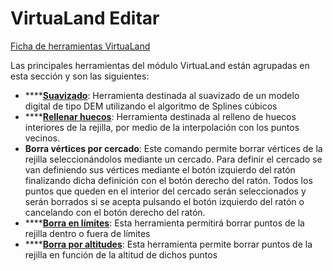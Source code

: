 # VirtuaLand Editar

[Ficha de herramientas VirtuaLand](./)

Las principales herramientas del módulo VirtuaLand están agrupadas en esta sección y son las siguientes:

* \*\*\*\*[**Suavizado**](../../untitled-289/untitled-200.md): Herramienta destinada al suavizado de un modelo digital de tipo DEM utilizando el algoritmo de Splines cúbicos
* \*\*\*\*[**Rellenar huecos**](../../untitled-289/untitled-185.md): Herramienta destinada al relleno de huecos interiores de la rejilla, por medio de la interpolación con los puntos vecinos.
* **Borra vértices por cercado**: Este comando permite borrar vértices de la rejilla seleccionándolos mediante un cercado. Para definir el cercado se van definiendo sus vértices mediante el botón izquierdo del ratón finalizando dicha definición con el botón derecho del ratón. Todos los puntos que queden en el interior del cercado serán seleccionados y serán borrados si se acepta pulsando el botón izquierdo del ratón o cancelando con el botón derecho del ratón.
* \*\*\*\*[**Borra en límites**](../../untitled-289/untitled-22.md): Esta herramienta permitirá borrar puntos de la rejilla dentro o fuera de límites
* \*\*\*\*[**Borra por altitudes**](../../untitled-289/untitled-23.md): Esta herramienta permite borrar puntos de la rejilla en función de la altitud de dichos puntos

